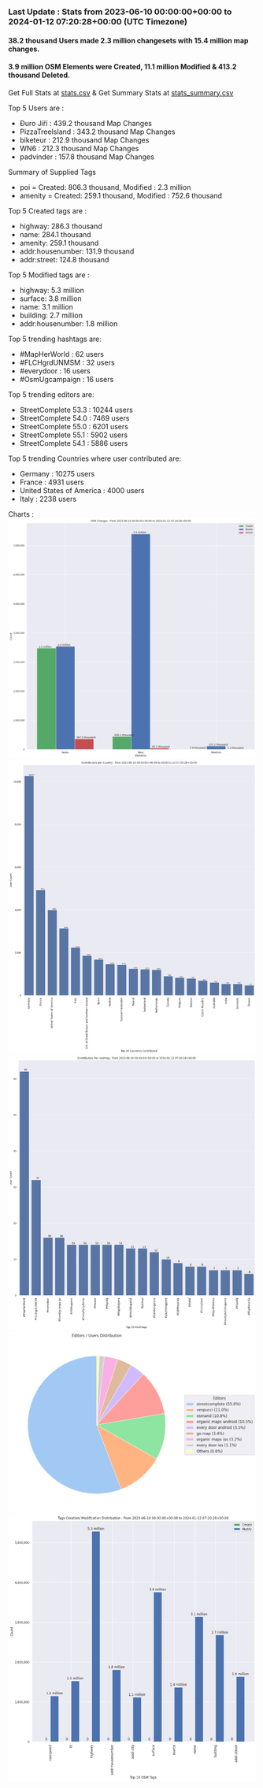 ### Last Update : Stats from 2023-06-10 00:00:00+00:00 to 2024-01-12 07:20:28+00:00 (UTC Timezone)

#### 38.2 thousand Users made 2.3 million changesets with 15.4 million map changes.
#### 3.9 million OSM Elements were Created, 11.1 million Modified & 413.2 thousand Deleted.
Get Full Stats at [stats.csv](/stats/fieldmappers/Daily/stats.csv)
 & Get Summary Stats at [stats_summary.csv](/stats/fieldmappers/Daily/stats_summary.csv)

Top 5 Users are : 
- Đuro Jiří : 439.2 thousand Map Changes
- PizzaTreeIsland : 343.2 thousand Map Changes
- biketeur : 212.9 thousand Map Changes
- WN6 : 212.3 thousand Map Changes
- padvinder : 157.8 thousand Map Changes

Summary of Supplied Tags
- poi = Created: 806.3 thousand, Modified : 2.3 million
- amenity = Created: 259.1 thousand, Modified : 752.6 thousand


Top 5 Created tags are :
- highway: 286.3 thousand
- name: 284.1 thousand
- amenity: 259.1 thousand
- addr:housenumber: 131.9 thousand
- addr:street: 124.8 thousand


Top 5 Modified tags are :
- highway: 5.3 million
- surface: 3.8 million
- name: 3.1 million
- building: 2.7 million
- addr:housenumber: 1.8 million


Top 5 trending hashtags are:
- #MapHerWorld : 62 users
- #FLCHgrdUNMSM : 32 users
- #everydoor : 16 users
- #OsmUgcampaign : 16 users


Top 5 trending editors are:
- StreetComplete 53.3 : 10244 users
- StreetComplete 54.0 : 7469 users
- StreetComplete 55.0 : 6201 users
- StreetComplete 55.1 : 5902 users
- StreetComplete 54.1 : 5886 users


Top 5 trending Countries where user contributed are:
- Germany : 10275 users
- France : 4931 users
- United States of America : 4000 users
- Italy : 2238 users


 Charts : 
![Alt text](./stats_osm_changes.png) 
![Alt text](./stats_users_per_country.png) 
![Alt text](./stats_users_per_hashtag.png) 
![Alt text](./stats_editors_pie_chart.png) 
![Alt text](./stats_tags.png) 
